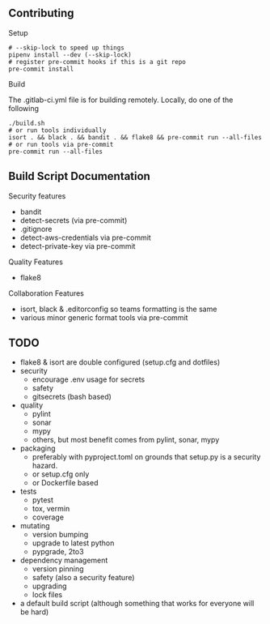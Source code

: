 ## Contributing

Setup

```
# --skip-lock to speed up things
pipenv install --dev (--skip-lock)
# register pre-commit hooks if this is a git repo
pre-commit install
```

Build

The .gitlab-ci.yml file is for building remotely. Locally, do one of the following

```
./build.sh
# or run tools individually
isort . && black . && bandit . && flake8 && pre-commit run --all-files
# or run tools via pre-commit
pre-commit run --all-files
```

## Build Script Documentation

Security features

-   bandit
-   detect-secrets (via pre-commit)
-   .gitignore
-   detect-aws-credentials via pre-commit
-   detect-private-key via pre-commit

Quality Features

-   flake8

Collaboration Features

-   isort, black & .editorconfig so teams formatting is the same
-   various minor generic format tools via pre-commit

## TODO

-   flake8 & isort are double configured (setup.cfg and dotfiles)
-   security
    -   encourage .env usage for secrets
    -   safety
    -   gitsecrets (bash based)
-   quality
    -   pylint
    -   sonar
    -   mypy
    -   others, but most benefit comes from pylint, sonar, mypy
-   packaging
    -   preferably with pyproject.toml on grounds that setup.py is a security hazard.
    -   or setup.cfg only
    -   or Dockerfile based
-   tests
    -   pytest
    -   tox, vermin
    -   coverage
-   mutating
    -   version bumping
    -   upgrade to latest python
    -   pypgrade, 2to3
-   dependency management
    -   version pinning
    -   safety (also a security feature)
    -   upgrading
    -   lock files
-   a default build script (although something that works for everyone will be hard)
